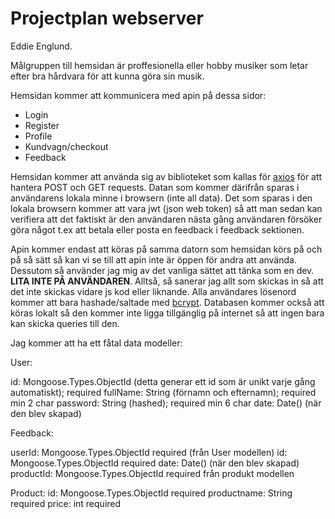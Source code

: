 # Projectplan webserver

Eddie Englund.

Målgruppen till hemsidan är proffesionella eller hobby musiker som letar efter bra hårdvara för att kunna göra sin musik.

Hemsidan kommer att kommunicera med apin på dessa sidor:

- Login
- Register
- Profile
- Kundvagn/checkout
- Feedback

Hemsidan kommer att använda sig av biblioteket som kallas för [axios](https://www.npmjs.com/package/axios) för att hantera POST och GET requests. Datan som kommer därifrån sparas i användarens lokala minne i browsern (inte all data). Det som sparas i den lokala browsern kommer att vara jwt (json web token) så att man sedan kan verifiera att det faktiskt är den användaren nästa gång användaren försöker göra något t.ex att betala eller posta en feedback i feedback sektionen.

Apin kommer endast att köras på samma datorn som hemsidan körs på och på så sätt så kan vi se till att apin inte är öppen för andra att använda. Dessutom så använder jag mig av det vanliga sättet att tänka som en dev. **LITA INTE PÅ ANVÄNDAREN**. Alltså, så sanerar jag allt som skickas in så att det inte skickas vidare js kod eller liknande. Alla användares lösenord kommer att bara hashade/saltade med [bcrypt](https://www.npmjs.com/package/bcrypt). Databasen kommer också att köras lokalt så den kommer inte ligga tillgänglig på internet så att ingen bara kan skicka queries till den.

Jag kommer att ha ett fåtal data modeller:

User:

id: Mongoose.Types.ObjectId (detta generar ett id som är unikt varje gång automatiskt); required
fullName: String (förnamn och efternamn); required min 2 char
password: String (hashed); required min 6 char
date: Date() (när den blev skapad)

Feedback:

userId: Mongoose.Types.ObjectId required (från User modellen)
id: Mongoose.Types.ObjectId required
date: Date() (när den blev skapad)
productId: Mongoose.Types.ObjectId required från produkt modellen

Product:
id: Mongoose.Types.ObjectId required
productname: String required
price: int required
